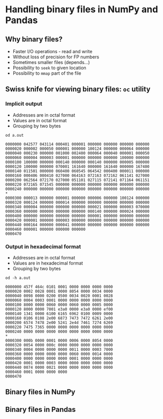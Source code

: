 # Handling binary files in NumPy and Pandas

## Why binary files?

* Faster I/O operations - read and write
* Without loss of precision for FP numbers
* Sometimes smaller files (depends...)
* Possibility to `seek` to given location
* Possibility to `mmap` part of the file

## Swiss knife for viewing binary files: `oc` utility

### Implicit output

* Addresses are in octal format
* Values are in octal format
* Grouping by two bytes

```
od a.out

0000000 042577 043114 000401 000001 000000 000000 000000 000000
0000020 000002 000050 000001 000000 100124 000000 000064 000000
0000040 000230 000000 001000 002400 000064 000040 000001 000050
0000060 000004 000003 000001 000000 000000 000000 100000 000000
0000100 100000 000000 000140 000000 000140 000000 000005 000000
0000120 100000 000000 070001 161640 000000 161640 000000 167400
0000140 011501 000000 060400 060545 064542 000400 000011 000000
0000160 000406 000410 027000 064163 072163 072162 061141 027000
0000200 062564 072170 027000 051101 027115 072141 071164 061151
0000220 072165 071545 000000 000000 000000 000000 000000 000000
0000240 000000 000000 000000 000000 000000 000000 000000 000000
*
0000300 000013 000000 000001 000000 000006 000000 100124 000000
0000320 000124 000000 000014 000000 000000 000000 000000 000000
0000340 000004 000000 000000 000000 000021 000000 000003 070000
0000360 000000 000000 000000 000000 000140 000000 000024 000000
0000400 000000 000000 000000 000000 000001 000000 000000 000000
0000420 000001 000000 000003 000000 000000 000000 000000 000000
0000440 000164 000000 000041 000000 000000 000000 000000 000000
0000460 000001 000000 000000 000000
0000470
```

### Output in hexadecimal format

* Addresses are in octal format
* Values are in hexadecimal format
* Grouping by two bytes

```
od -h a.out

0000000 457f 464c 0101 0001 0000 0000 0000 0000
0000020 0002 0028 0001 0000 8054 0000 0034 0000
0000040 0098 0000 0200 0500 0034 0020 0001 0028
0000060 0004 0003 0001 0000 0000 0000 8000 0000
0000100 8000 0000 0060 0000 0060 0000 0005 0000
0000120 8000 0000 7001 e3a0 0000 e3a0 0000 ef00
0000140 1341 0000 6100 6165 6962 0100 0009 0000
0000160 0106 0108 2e00 6873 7473 7472 6261 2e00
0000200 6574 7478 2e00 5241 2e4d 7461 7274 6269
0000220 7475 7365 0000 0000 0000 0000 0000 0000
0000240 0000 0000 0000 0000 0000 0000 0000 0000
*
0000300 000b 0000 0001 0000 0006 0000 8054 0000
0000320 0054 0000 000c 0000 0000 0000 0000 0000
0000340 0004 0000 0000 0000 0011 0000 0003 7000
0000360 0000 0000 0000 0000 0060 0000 0014 0000
0000400 0000 0000 0000 0000 0001 0000 0000 0000
0000420 0001 0000 0003 0000 0000 0000 0000 0000
0000440 0074 0000 0021 0000 0000 0000 0000 0000
0000460 0001 0000 0000 0000
0000470
```

## Binary files in NumPy

## Binary files in Pandas

